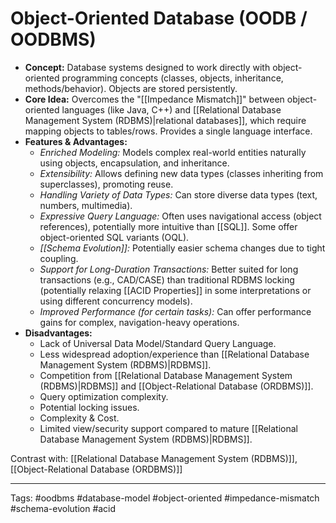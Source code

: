 # Object-Oriented Database (OODB / OODBMS)

*   **Concept:** Database systems designed to work directly with object-oriented programming concepts (classes, objects, inheritance, methods/behavior). Objects are stored persistently.
*   **Core Idea:** Overcomes the "[[Impedance Mismatch]]" between object-oriented languages (like Java, C++) and [[Relational Database Management System (RDBMS)|relational databases]], which require mapping objects to tables/rows. Provides a single language interface.
*   **Features & Advantages:**
    *   *Enriched Modeling:* Models complex real-world entities naturally using objects, encapsulation, and inheritance.
    *   *Extensibility:* Allows defining new data types (classes inheriting from superclasses), promoting reuse.
    *   *Handling Variety of Data Types:* Can store diverse data types (text, numbers, multimedia).
    *   *Expressive Query Language:* Often uses navigational access (object references), potentially more intuitive than [[SQL]]. Some offer object-oriented SQL variants (OQL).
    *   *[[Schema Evolution]]:* Potentially easier schema changes due to tight coupling.
    *   *Support for Long-Duration Transactions:* Better suited for long transactions (e.g., CAD/CASE) than traditional RDBMS locking (potentially relaxing [[ACID Properties]] in some interpretations or using different concurrency models).
    *   *Improved Performance (for certain tasks):* Can offer performance gains for complex, navigation-heavy operations.
*   **Disadvantages:**
    *   Lack of Universal Data Model/Standard Query Language.
    *   Less widespread adoption/experience than [[Relational Database Management System (RDBMS)|RDBMS]].
    *   Competition from [[Relational Database Management System (RDBMS)|RDBMS]] and [[Object-Relational Database (ORDBMS)]].
    *   Query optimization complexity.
    *   Potential locking issues.
    *   Complexity & Cost.
    *   Limited view/security support compared to mature [[Relational Database Management System (RDBMS)|RDBMS]].

Contrast with: [[Relational Database Management System (RDBMS)]], [[Object-Relational Database (ORDBMS)]]

---
Tags: #oodbms #database-model #object-oriented #impedance-mismatch #schema-evolution #acid 